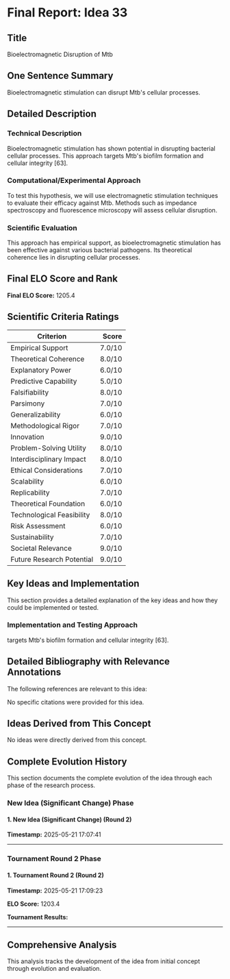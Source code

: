 # Final Report: Idea 33

## Title

Bioelectromagnetic Disruption of Mtb

## One Sentence Summary

Bioelectromagnetic stimulation can disrupt Mtb's cellular processes.

## Detailed Description

### Technical Description

Bioelectromagnetic stimulation has shown potential in disrupting bacterial cellular processes. This approach targets Mtb's biofilm formation and cellular integrity [63].

### Computational/Experimental Approach

To test this hypothesis, we will use electromagnetic stimulation techniques to evaluate their efficacy against Mtb. Methods such as impedance spectroscopy and fluorescence microscopy will assess cellular disruption.

### Scientific Evaluation

This approach has empirical support, as bioelectromagnetic stimulation has been effective against various bacterial pathogens. Its theoretical coherence lies in disrupting cellular processes.


## Final ELO Score and Rank

**Final ELO Score:** 1205.4

## Scientific Criteria Ratings

| Criterion | Score |
|---|---:|
| Empirical Support | 7.0/10 |
| Theoretical Coherence | 8.0/10 |
| Explanatory Power | 6.0/10 |
| Predictive Capability | 5.0/10 |
| Falsifiability | 8.0/10 |
| Parsimony | 7.0/10 |
| Generalizability | 6.0/10 |
| Methodological Rigor | 7.0/10 |
| Innovation | 9.0/10 |
| Problem-Solving Utility | 8.0/10 |
| Interdisciplinary Impact | 8.0/10 |
| Ethical Considerations | 7.0/10 |
| Scalability | 6.0/10 |
| Replicability | 7.0/10 |
| Theoretical Foundation | 6.0/10 |
| Technological Feasibility | 8.0/10 |
| Risk Assessment | 6.0/10 |
| Sustainability | 7.0/10 |
| Societal Relevance | 9.0/10 |
| Future Research Potential | 9.0/10 |

## Key Ideas and Implementation

This section provides a detailed explanation of the key ideas and how they could be implemented or tested.

### Implementation and Testing Approach

targets Mtb's biofilm formation and cellular integrity [63].


## Detailed Bibliography with Relevance Annotations

The following references are relevant to this idea:

No specific citations were provided for this idea.


## Ideas Derived from This Concept

No ideas were directly derived from this concept.

## Complete Evolution History

This section documents the complete evolution of the idea through each phase of the research process.

### New Idea (Significant Change) Phase

#### 1. New Idea (Significant Change) (Round 2)
**Timestamp:** 2025-05-21 17:07:41



---

### Tournament Round 2 Phase

#### 1. Tournament Round 2 (Round 2)
**Timestamp:** 2025-05-21 17:09:23

**ELO Score:** 1203.4

**Tournament Results:**



---

## Comprehensive Analysis

This analysis tracks the development of the idea from initial concept through evolution and evaluation.

